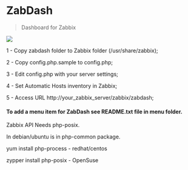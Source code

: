 # ZabDash

> Dashboard for Zabbix

![](https://repository-images.githubusercontent.com/70854481/30abb180-0beb-11ea-9ac4-099549fb99df)

1 - Copy zabdash folder to Zabbix folder (/usr/share/zabbix);

2 - Copy config.php.sample to config.php;

3 - Edit config.php with your server settings;

4 - Set Automatic Hosts inventory in Zabbix;

5 - Access URL http://your_zabbix_server/zabbix/zabdash;



#### To add a menu item for ZabDash see README.txt file in menu folder.


Zabbix API Needs php-posix.

In debian/ubuntu is in php-common package.

yum install php-process - redhat/centos

zypper install php-posix - OpenSuse
